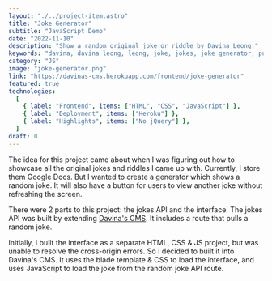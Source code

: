 ```yaml
---
layout: "./../project-item.astro"
title: "Joke Generator"
subtitle: "JavaScript Demo"
date: "2022-11-10"
description: "Show a random original joke or riddle by Davina Leong."
keywords: "davina, davina leong, leong, joke, jokes, joke generator, pun, puns, laugh, laughs, funny, laughter, html, html5, css, css3, js, javascript"
category: "JS"
image: "joke-generator.png"
link: "https://davinas-cms.herokuapp.com/frontend/joke-generator"
featured: true
technologies:
  [
    { label: "Frontend", items: ["HTML", "CSS", "JavaScript"] },
    { label: "Deployment", items: ["Heroku"] },
    { label: "Highlights", items: ["No jQuery"] },
  ]
draft: 0
---
```


The idea for this project came about when I was figuring out how to showcase all the original jokes and riddles I came up with. Currently, I store them Google Docs. But I wanted to create a generator which shows a random joke. It will also have a button for users to view another joke without refreshing the screen.

There were 2 parts to this project: the jokes API and the interface. The jokes API was built by extending [Davina's CMS](https://www.davina-devs.com/projectItem/?uuid=davinas-cms). It includes a route that pulls a random joke.

Initially, I built the interface as a separate HTML, CSS & JS project, but was unable to resolve the cross-origin errors. So I decided to built it into Davina's CMS. It uses the blade template & CSS to load the interface, and uses JavaScript to load the joke from the random joke API route.
